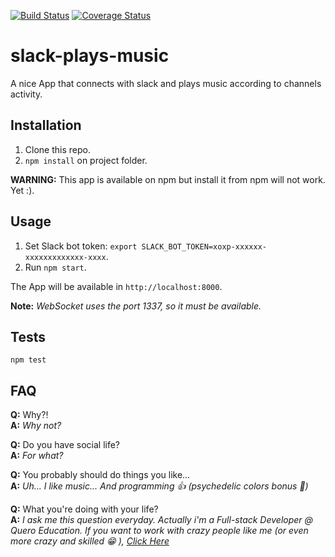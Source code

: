 [![Build Status](https://travis-ci.org/giovanecosta/slack-plays-music.svg?branch=master)](https://travis-ci.org/giovanecosta/slack-plays-music) [![Coverage Status](https://coveralls.io/repos/github/giovanecosta/slack-plays-music/badge.svg?branch=master)](https://coveralls.io/github/giovanecosta/slack-plays-music?branch=master&_up=3)

# slack-plays-music

  A nice App that connects with slack and plays music according to channels activity.

## Installation

  1. Clone this repo.
  2. `npm install` on project folder.

  **WARNING:** This app is available on npm but install it from npm will not work. Yet :).

## Usage

  1. Set Slack bot token: `export SLACK_BOT_TOKEN=xoxp-xxxxxx-xxxxxxxxxxxxx-xxxx`.
  2. Run `npm start`.

  The App will be available in `http://localhost:8000`.

  **Note:** _WebSocket uses the port 1337, so it must be available._

## Tests

  `npm test`

## FAQ

  **Q:** Why?!  
  **A:** _Why not?_

  **Q:** Do you have social life?  
  **A:** _For what?_

  **Q:** You probably should do things you like...  
  **A:** _Uh... I like music... And programming :+1: (psychedelic colors bonus :tada:)_

  **Q:** What you're doing with your life?  
  **A:** _I ask me this question everyday. Actually i'm a Full-stack Developer @ Quero Education. If you want to work with crazy people like me (or even more crazy and skilled :grin: ), [Click Here](https://jobs.lever.co/quero.education?lever-via=PJaxnQs9vc)_
